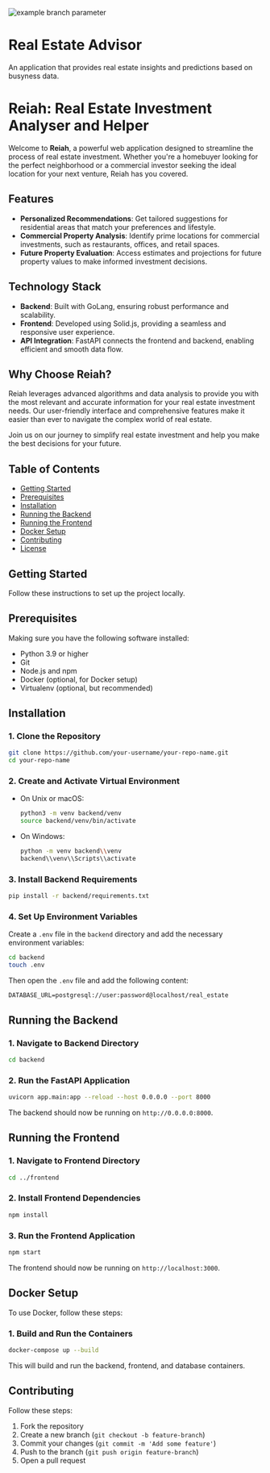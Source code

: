 ![example branch parameter](https://github.com/NikAkt/SummerProject/actions/workflows/audit.yml/badge.svg?branch=main)

# Real Estate Advisor

An application that provides real estate insights and predictions based on busyness data.
# Reiah: Real Estate Investment Analyser and Helper

Welcome to **Reiah**, a powerful web application designed to streamline the process of real estate investment. Whether you're a homebuyer looking for the perfect neighborhood or a commercial investor seeking the ideal location for your next venture, Reiah has you covered.

## Features

- **Personalized Recommendations**: Get tailored suggestions for residential areas that match your preferences and lifestyle.
- **Commercial Property Analysis**: Identify prime locations for commercial investments, such as restaurants, offices, and retail spaces.
- **Future Property Evaluation**: Access estimates and projections for future property values to make informed investment decisions.

## Technology Stack

- **Backend**: Built with GoLang, ensuring robust performance and scalability.
- **Frontend**: Developed using Solid.js, providing a seamless and responsive user experience.
- **API Integration**: FastAPI connects the frontend and backend, enabling efficient and smooth data flow.

## Why Choose Reiah?

Reiah leverages advanced algorithms and data analysis to provide you with the most relevant and accurate information for your real estate investment needs. Our user-friendly interface and comprehensive features make it easier than ever to navigate the complex world of real estate.

Join us on our journey to simplify real estate investment and help you make the best decisions for your future.

## Table of Contents

- [Getting Started](#getting-started)
- [Prerequisites](#prerequisites)
- [Installation](#installation)
- [Running the Backend](#running-the-backend)
- [Running the Frontend](#running-the-frontend)
- [Docker Setup](#docker-setup)
- [Contributing](#contributing)
- [License](#license)

## Getting Started

Follow these instructions to set up the project locally.

## Prerequisites

Making sure you have the following software installed:

- Python 3.9 or higher
- Git
- Node.js and npm
- Docker (optional, for Docker setup)
- Virtualenv (optional, but recommended)

## Installation

### 1. Clone the Repository

```sh
git clone https://github.com/your-username/your-repo-name.git
cd your-repo-name
```

### 2. Create and Activate Virtual Environment

- On Unix or macOS:

  ```sh
  python3 -m venv backend/venv
  source backend/venv/bin/activate
  ```

- On Windows:

  ```sh
  python -m venv backend\\venv
  backend\\venv\\Scripts\\activate
  ```

### 3. Install Backend Requirements

```sh
pip install -r backend/requirements.txt
```

### 4. Set Up Environment Variables

Create a `.env` file in the `backend` directory and add the necessary environment variables:

```sh
cd backend
touch .env
```

Then open the `.env` file and add the following content:

```env
DATABASE_URL=postgresql://user:password@localhost/real_estate
```

## Running the Backend

### 1. Navigate to Backend Directory

```sh
cd backend
```

### 2. Run the FastAPI Application

```sh
uvicorn app.main:app --reload --host 0.0.0.0 --port 8000
```

The backend should now be running on `http://0.0.0.0:8000`.

## Running the Frontend

### 1. Navigate to Frontend Directory

```sh
cd ../frontend
```

### 2. Install Frontend Dependencies

```sh
npm install
```

### 3. Run the Frontend Application

```sh
npm start
```

The frontend should now be running on `http://localhost:3000`.

## Docker Setup

To use Docker, follow these steps:

### 1. Build and Run the Containers

```sh
docker-compose up --build
```

This will build and run the backend, frontend, and database containers.

## Contributing

Follow these steps:

1. Fork the repository
2. Create a new branch (`git checkout -b feature-branch`)
3. Commit your changes (`git commit -m 'Add some feature'`)
4. Push to the branch (`git push origin feature-branch`)
5. Open a pull request

